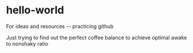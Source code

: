 # hello-world
For ideas and resources -- practicing github

Just trying to find out the perfect coffee balance to achieve optimal awake to nonshaky ratio

